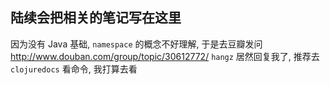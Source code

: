 
陆续会把相关的笔记写在这里
------

因为没有 Java 基础, `namespace` 的概念不好理解, 于是去豆瓣发问
http://www.douban.com/group/topic/30612772/
`hangz` 居然回复我了, 推荐去 `clojuredocs` 看命令, 我打算去看
